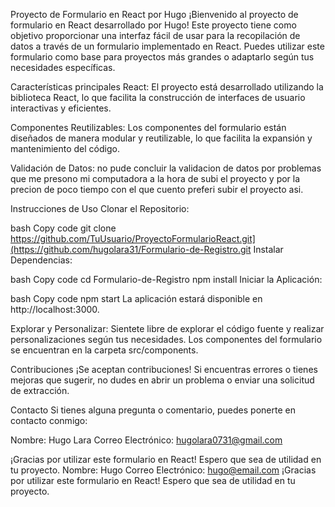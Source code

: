 Proyecto de Formulario en React por Hugo
¡Bienvenido al proyecto de formulario en React desarrollado por Hugo! Este proyecto tiene como objetivo proporcionar una interfaz fácil de usar para la recopilación de datos a través de un formulario implementado en React. Puedes utilizar este formulario como base para proyectos más grandes o adaptarlo según tus necesidades específicas.

Características principales
React: El proyecto está desarrollado utilizando la biblioteca React, lo que facilita la construcción de interfaces de usuario interactivas y eficientes.

Componentes Reutilizables: Los componentes del formulario están diseñados de manera modular y reutilizable, lo que facilita la expansión y mantenimiento del código.

Validación de Datos: no pude concluir la validacion de datos por problemas que me presono mi computadora a la hora de subi el proyecto y por la precion de poco tiempo con el que cuento preferi subir el proyecto asi.

Instrucciones de Uso
Clonar el Repositorio:

bash
Copy code
git clone https://github.com/TuUsuario/ProyectoFormularioReact.git](https://github.com/hugolara31/Formulario-de-Registro.git
Instalar Dependencias:

bash
Copy code
cd Formulario-de-Registro
npm install
Iniciar la Aplicación:

bash
Copy code
npm start
La aplicación estará disponible en http://localhost:3000.

Explorar y Personalizar:
Sientete libre de explorar el código fuente y realizar personalizaciones según tus necesidades. Los componentes del formulario se encuentran en la carpeta src/components.

Contribuciones
¡Se aceptan contribuciones! Si encuentras errores o tienes mejoras que sugerir, no dudes en abrir un problema o enviar una solicitud de extracción.

Contacto
Si tienes alguna pregunta o comentario, puedes ponerte en contacto conmigo:

Nombre: Hugo Lara
Correo Electrónico: hugolara0731@gmail.com

¡Gracias por utilizar este formulario en React! Espero que sea de utilidad en tu proyecto.
Nombre: Hugo
Correo Electrónico: hugo@email.com
¡Gracias por utilizar este formulario en React! Espero que sea de utilidad en tu proyecto.
